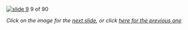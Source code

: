[![slide 9](https://dl.dropboxusercontent.com/u/2977490/presentations/cookbook/9.jpg)](10.md)
9 of 90

_Click on the image for the [next slide](10.md), or click [here for the previous one](08.md)_